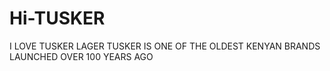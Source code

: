 # Hi-TUSKER
I LOVE TUSKER LAGER
TUSKER IS ONE OF THE OLDEST KENYAN BRANDS LAUNCHED  OVER 100 YEARS AGO
